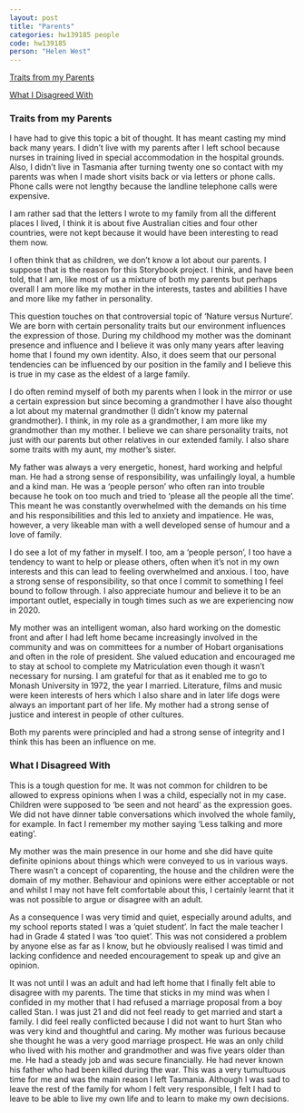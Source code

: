 ```yaml
---
layout: post
title: "Parents"
categories: hw139185 people
code: hw139185
person: "Helen West"
---
```


[Traits from my Parents](#traits-from-my-parents)

[What I Disagreed With](#what-i-disagreed-with)

### Traits from my Parents
I have had to give this topic a bit of thought. It has meant casting my mind back many years. I didn’t live with my parents after I left school because nurses in training lived in special accommodation in the hospital grounds. Also, I didn’t live in Tasmania after turning twenty one so contact with my parents was when I made short visits back or via letters or phone calls. Phone calls were not lengthy because the landline telephone calls were expensive.

I am rather sad that the letters I wrote to my family from all the different places I lived, I think it is about five Australian cities and four other countries, were not kept because it would have been interesting to read them now.

I often think that as children, we don’t know a lot about our parents. I suppose that is the reason for this Storybook project. I think, and have been told, that I am, like most of us a mixture of both my parents but perhaps overall I am more like my mother in the interests, tastes and abilities I have and more like my father in personality.

This question touches on that controversial topic of ‘Nature versus Nurture’. We are born with certain personality traits but our environment influences the expression of those. During my childhood my mother was the dominant presence and influence and I believe it was only many years after leaving home that I found my own identity. Also, it does seem that our personal tendencies can be influenced by our position in the family and I believe this is true in my case as the eldest of a large family.

I do often remind myself of both my parents when I look in the mirror or use a certain expression but since becoming a grandmother I have also thought a lot about my maternal grandmother (I didn’t know my paternal grandmother). I think, in my role as a grandmother, I am more like my grandmother than my mother. I believe we can share personality traits, not just with our parents but other relatives in our extended family. I also share some traits with my aunt, my mother’s sister.

My father was always a very energetic, honest, hard working and helpful man. He had a strong sense of responsibility, was unfailingly loyal, a humble and a kind man. He was a ‘people person’ who often ran into trouble because he took on too much and tried to ‘please all the people all the time’. This meant he was constantly overwhelmed with the demands on his time and his responsibilities and this led to anxiety and impatience. He was, however, a very likeable man with a well developed sense of humour and a love of family.

I do see a lot of my father in myself. I too, am a ‘people person’, I too have a tendency to want to help or please others, often when it’s not in my own interests and this can lead to feeling overwhelmed and anxious. I too, have a strong sense of responsibility, so that once I commit to something I feel bound to follow through. I also appreciate humour and believe it to be an important outlet, especially in tough times such as we are experiencing now in 2020.

My mother was an intelligent woman, also hard working on the domestic front and after I had left home became increasingly involved in the community and was on committees for a number of Hobart organisations and often in the role of president. She valued education and encouraged me to stay at school to complete my Matriculation even though it wasn’t necessary for nursing. I am grateful for that as it enabled me to go to Monash University in 1972, the year I married. Literature, films and music were keen interests of hers which I also share and in later life dogs were always an important part of her life. My mother had a strong sense of justice and interest in people of other cultures.

Both my parents were principled and had a strong sense of integrity and I think this has been an influence on me.

### What I Disagreed With

This is a tough question for me. It was not common for children to be allowed to express opinions when I was a child, especially not in my case.  Children were supposed to ‘be seen and not heard’ as the expression goes. We did not have dinner table conversations which involved the whole family, for example. In fact I remember my mother saying ‘Less talking and more eating’.
 
My mother was the main presence in our home and she did have quite definite opinions about things which were conveyed to us in various ways. There wasn’t a concept of coparenting, the house and the children were the domain of my mother. Behaviour and opinions were either acceptable or not and whilst I may not have felt comfortable about this, I certainly learnt that it was not possible to argue or disagree with an adult.
 
As a consequence I was very timid and quiet, especially around adults, and my school reports stated I was a ‘quiet student’. In fact the male teacher I had in Grade 4 stated I was ‘too quiet’. This was not considered a problem by anyone else as far as I know, but he obviously realised I was timid and lacking confidence and needed encouragement to speak up and give an opinion.
 
It was not until I was an adult and had left home that I finally felt able to disagree with my parents. The time that sticks in my mind was when I confided in my mother that I had refused a marriage proposal from a boy called Stan. I was just 21 and did not feel ready to get married and start a family. I did feel really conflicted because I did not want to hurt Stan who was very kind and thoughtful and caring. My mother was furious because she thought he was a very good marriage prospect. He was an only child who lived with his mother and grandmother and was five years older than me. He had a steady job and was secure financially. He had never known his father who had been killed during the war. This was a very tumultuous time for me and was the main reason I left Tasmania. Although I was sad to leave the rest of the family for whom I felt very responsible, I felt I had to leave to be able to live my own life and to learn to make my own decisions.
